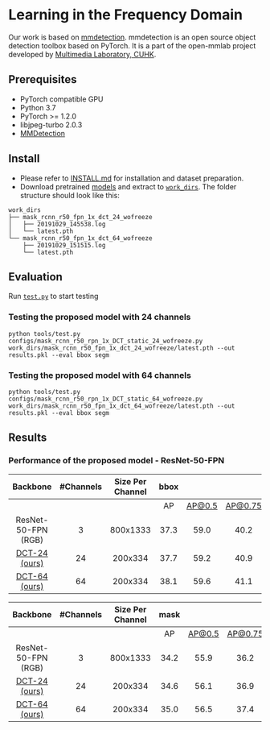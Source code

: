 # Learning in the Frequency Domain
Our work is based on [mmdetection](https://github.com/open-mmlab/mmdetection).
mmdetection is an open source object detection toolbox based on PyTorch. It is
a part of the open-mmlab project developed by [Multimedia Laboratory, CUHK](http://mmlab.ie.cuhk.edu.hk/).


## Prerequisites
* PyTorch compatible GPU
* Python 3.7
* PyTorch >= 1.2.0
* libjpeg-turbo 2.0.3
* [MMDetection](https://github.com/open-mmlab/mmdetection)

## Install
* Please refer to [INSTALL.md](docs/INSTALL.md) for installation and dataset preparation.
* Download pretrained [models][1] and extract to [`work_dirs`](work_dirs). The folder structure should look like this:
```
work_dirs
├── mask_rcnn_r50_fpn_1x_dct_24_wofreeze
│   ├── 20191029_145538.log
│   └── latest.pth
└── mask_rcnn_r50_fpn_1x_dct_64_wofreeze
    ├── 20191029_151515.log
    └── latest.pth
```

## Evaluation
Run [`test.py`](tools/test.py) to start testing

### Testing the proposed model with 24 channels 
```
python tools/test.py configs/mask_rcnn_r50_rpn_1x_DCT_static_24_wofreeze.py work_dirs/mask_rcnn_r50_fpn_1x_dct_24_wofreeze/latest.pth --out results.pkl --eval bbox segm
```

### Testing the proposed model with 64 channels 
```
python tools/test.py configs/mask_rcnn_r50_rpn_1x_DCT_static_64_wofreeze.py work_dirs/mask_rcnn_r50_fpn_1x_dct_64_wofreeze/latest.pth --out results.pkl --eval bbox segm
```
## Results

### Performance of the proposed model - ResNet-50-FPN
|       Backbone      | #Channels | Size Per Channel | bbox |        |         |      |      |      |
|:-------------------:|:---------:|:----------------:|:----:|:------:|:-------:|:----:|:----:|:----:|
|                     |           |                  |  AP  | AP@0.5 | AP@0.75 |  AP<sub>S</sub> |  AP<sub>M</sub> |  AP<sub>L</sub> |
| ResNet-50-FPN (RGB) |     3     |     800x1333     | 37.3 |  59.0  |   40.2  | 21.9 | 40.9 | 48.1 |
| [DCT-24 (ours)][2]  |     24    |      200x334     | 37.7 |  59.2  |   40.9  | 21.7 | 41.4 | 49.1 |
| [DCT-64 (ours)][3]  |     64    |      200x334     | 38.1 |  59.6  |   41.1  | 22.5 | 41.6 | 49.7 |

|       Backbone      | #Channels | Size Per Channel | mask |        |         |      |      |      |
|:-------------------:|:---------:|:----------------:|:----:|:------:|:-------:|:----:|:----:|:----:|
|                     |           |                  |  AP  | AP@0.5 | AP@0.75 |  AP<sub>S</sub> |  AP<sub>M</sub> |  AP<sub>L</sub> |
| ResNet-50-FPN (RGB) |     3     |     800x1333     | 34.2 |  55.9  |   36.2  | 15.8 | 36.9 | 50.1 |
| [DCT-24 (ours)][2]  |     24    |      200x334     | 34.6 |  56.1  |   36.9  | 16.1 | 37.4 | 50.7 |
| [DCT-64 (ours)][3]  |     64    |      200x334     | 35.0 |  56.5  |   37.4  | 16.9 | 37.6 | 51.6 |

[1]: https://drive.google.com/open?id=1UKmNORizsulH9E4awxjBR4fAlW1KlC5s
[2]: https://drive.google.com/open?id=14eTsI_LMjjQHyx_uOsb_DSy2pAIZFny-
[3]: https://drive.google.com/open?id=18WbbwpQuoAt--GMlZuWhNLjxN83A0g_i
